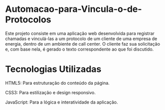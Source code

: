 # Automacao-para-Vincula-o-de-Protocolos
Este projeto consiste em uma aplicação web desenvolvida para registrar chamadas e vinculá-las a um protocolo de um cliente de uma empresa de energia, dentro de um ambiente de call center. 
O cliente faz sua solicitação e, com base nela, é gerado o texto correspondente ao que foi discutido.

# Tecnologias Utilizadas

HTML5:
Para estruturação do conteúdo da página.

CSS3:
Para estilização e design responsivo.

JavaScript:
Para a lógica e interatividade da aplicação.
